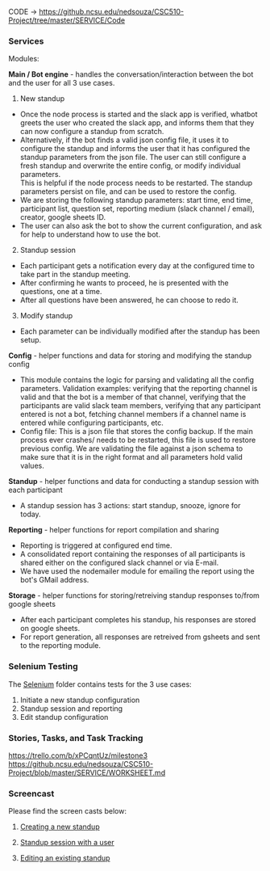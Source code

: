CODE -> https://github.ncsu.edu/nedsouza/CSC510-Project/tree/master/SERVICE/Code

### Services  

Modules:

**Main / Bot engine** - handles the conversation/interaction between the bot and the user for all 3 use cases.

1. New standup
* Once the node process is started and the slack app is verified, whatbot greets the user who created the slack app,
and informs them that they can now configure a standup from scratch. 
* Alternatively, if the bot finds a valid json config file, it uses it to configure the standup 
and informs the user that it has configured the standup parameters from the json file.
The user can still configure a fresh standup and overwrite the entire config, or modify individual parameters.  
This is helpful if the node process needs to be restarted. 
The standup parameters persist on file, and can be used to restore the config.
* We are storing the following standup parameters: start time, end time, participant list, question set, reporting medium (slack channel / email),
 creator, google sheets ID.
* The user can also ask the bot to show the current configuration, and ask for help to understand how to use the bot.

2. Standup session
* Each participant gets a notification every day at the configured time to take part in the standup meeting. 
* After confirming he wants to proceed, he is presented with the questions, one at a time. 
* After all questions have been answered, he can choose to redo it.

3. Modify standup
* Each parameter can be individually modified after the standup has been setup.

**Config** - helper functions and data for storing and modifying the standup config
* This module contains the logic for parsing and validating all the config parameters. Validation examples: verifying that the reporting channel is valid and that the bot is a member of that channel, verifying that the participants are valid slack team members, verifying that any participant entered is not a bot, fetching channel members if a channel name is entered while configuring participants, etc.
* Config file: This is a json file that stores the config backup. If the main process ever crashes/ needs to be restarted, this file is used to restore previous config. We are validating the file against a json schema to make sure that it is in the right format and all parameters hold valid values. 

**Standup** - helper functions and data for conducting a standup session with each participant
* A standup session has 3 actions: start standup, snooze, ignore for today.

**Reporting** - helper functions for report compilation and sharing 
* Reporting is triggered at configured end time.
* A consolidated report containing the responses of all participants is shared either on the configured slack channel or via E-mail. 
* We have used the nodemailer module for emailing the report using the bot's GMail address.

**Storage** - helper functions for storing/retreiving standup responses to/from google sheets
* After each participant completes his standup, his responses are stored on google sheets.
* For report generation, all responses are retreived from gsheets and sent to the reporting module. 

### Selenium Testing  
The [Selenium](Selenium) folder contains tests for the 3 use cases:   
1. Initiate a new standup configuration     
2. Standup session and reporting  
3. Edit standup configuration    

### Stories, Tasks, and Task Tracking  

https://trello.com/b/xPCqntUz/milestone3  
https://github.ncsu.edu/nedsouza/CSC510-Project/blob/master/SERVICE/WORKSHEET.md

### Screencast
Please find the screen casts below:
1. [Creating a new standup]()  

2. [Standup session with a user]()

3. [Editing an existing standup]()
